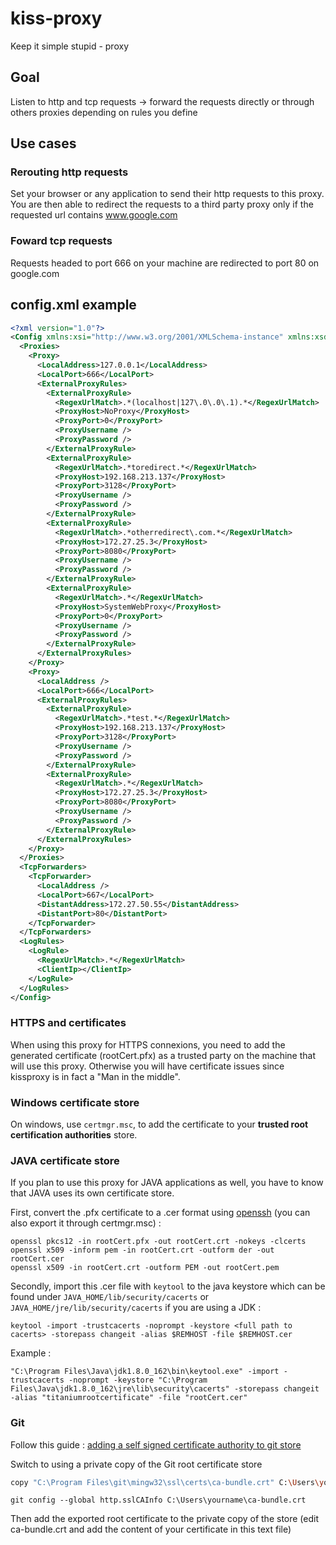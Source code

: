 # kiss-proxy

Keep it simple stupid - proxy

## Goal

Listen to http and tcp requests -> forward the requests directly or through others proxies depending on rules you define

## Use cases

### Rerouting http requests

Set your browser or any application to send their http requests to this proxy. You are then able to redirect the requests to a third party proxy only if the requested url contains www.google.com

### Foward tcp requests

Requests headed to port 666 on your machine are redirected to port 80 on google.com

## config.xml example

```xml
<?xml version="1.0"?>
<Config xmlns:xsi="http://www.w3.org/2001/XMLSchema-instance" xmlns:xsd="http://www.w3.org/2001/XMLSchema">
  <Proxies>
    <Proxy>
      <LocalAddress>127.0.0.1</LocalAddress>
      <LocalPort>666</LocalPort>
      <ExternalProxyRules>
        <ExternalProxyRule>
          <RegexUrlMatch>.*(localhost|127\.0\.0\.1).*</RegexUrlMatch>
          <ProxyHost>NoProxy</ProxyHost>
          <ProxyPort>0</ProxyPort>
          <ProxyUsername />
          <ProxyPassword />
        </ExternalProxyRule>
        <ExternalProxyRule>
          <RegexUrlMatch>.*toredirect.*</RegexUrlMatch>
          <ProxyHost>192.168.213.137</ProxyHost>
          <ProxyPort>3128</ProxyPort>
          <ProxyUsername />
          <ProxyPassword />
        </ExternalProxyRule>
        <ExternalProxyRule>
          <RegexUrlMatch>.*otherredirect\.com.*</RegexUrlMatch>
          <ProxyHost>172.27.25.3</ProxyHost>
          <ProxyPort>8080</ProxyPort>
          <ProxyUsername />
          <ProxyPassword />
        </ExternalProxyRule>
        <ExternalProxyRule>
          <RegexUrlMatch>.*</RegexUrlMatch>
          <ProxyHost>SystemWebProxy</ProxyHost>
          <ProxyPort>0</ProxyPort>
          <ProxyUsername />
          <ProxyPassword />
        </ExternalProxyRule>
      </ExternalProxyRules>
    </Proxy>
    <Proxy>
      <LocalAddress />
      <LocalPort>666</LocalPort>
      <ExternalProxyRules>
        <ExternalProxyRule>
          <RegexUrlMatch>.*test.*</RegexUrlMatch>
          <ProxyHost>192.168.213.137</ProxyHost>
          <ProxyPort>3128</ProxyPort>
          <ProxyUsername />
          <ProxyPassword />
        </ExternalProxyRule>
        <ExternalProxyRule>
          <RegexUrlMatch>.*</RegexUrlMatch>
          <ProxyHost>172.27.25.3</ProxyHost>
          <ProxyPort>8080</ProxyPort>
          <ProxyUsername />
          <ProxyPassword />
        </ExternalProxyRule>
      </ExternalProxyRules>
    </Proxy>
  </Proxies>
  <TcpForwarders>
    <TcpForwarder>
      <LocalAddress />
      <LocalPort>667</LocalPort>
      <DistantAddress>172.27.50.55</DistantAddress>
      <DistantPort>80</DistantPort>
    </TcpForwarder>
  </TcpForwarders>
  <LogRules>
    <LogRule>
      <RegexUrlMatch>.*</RegexUrlMatch>
      <ClientIp></ClientIp>
    </LogRule>
  </LogRules>
</Config>
```

### HTTPS and certificates

When using this proxy for HTTPS connexions, you need to add the generated certificate (rootCert.pfx) as a trusted party on the machine that will use this proxy.
Otherwise you will have certificate issues since kissproxy is in fact a "Man in the middle".

### Windows certificate store

On windows, use `certmgr.msc`, to add the certificate to your **trusted root certification authorities** store.

### JAVA certificate store

If you plan to use this proxy for JAVA applications as well, you have to know that JAVA uses its own certificate store.

First, convert the .pfx certificate to a .cer format using [openssh](https://www.openssh.com/) (you can also export it through certmgr.msc) :

```
openssl pkcs12 -in rootCert.pfx -out rootCert.crt -nokeys -clcerts
openssl x509 -inform pem -in rootCert.crt -outform der -out rootCert.cer
openssl x509 -in rootCert.crt -outform PEM -out rootCert.pem
```

Secondly, import this .cer file with `keytool` to the java keystore which can be found under `JAVA_HOME/lib/security/cacerts` or `JAVA_HOME/jre/lib/security/cacerts` if you are using a JDK :

```
keytool -import -trustcacerts -noprompt -keystore <full path to cacerts> -storepass changeit -alias $REMHOST -file $REMHOST.cer
```

Example :

```
"C:\Program Files\Java\jdk1.8.0_162\bin\keytool.exe" -import -trustcacerts -noprompt -keystore "C:\Program Files\Java\jdk1.8.0_162\jre\lib\security\cacerts" -storepass changeit -alias "titaniumrootcertificate" -file "rootCert.cer"
```

### Git

Follow this guide : [adding a self signed certificate authority to git store](https://blogs.msdn.microsoft.com/phkelley/2014/01/20/adding-a-corporate-or-self-signed-certificate-authority-to-git-exes-store/)

Switch to using a private copy of the Git root certificate store

```bash
copy "C:\Program Files\git\mingw32\ssl\certs\ca-bundle.crt" C:\Users\yourname
```
```git
git config --global http.sslCAInfo C:\Users\yourname\ca-bundle.crt
```

Then add the exported root certificate to the private copy of the store (edit ca-bundle.crt and add the content of your certificate in this text file)

